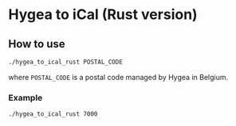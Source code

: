 # Hygea to iCal (Rust version)

## How to use

```bash
./hygea_to_ical_rust POSTAL_CODE
```

where `POSTAL_CODE` is a postal code managed by Hygea in Belgium.

### Example

```bash
./hygea_to_ical_rust 7000
```

